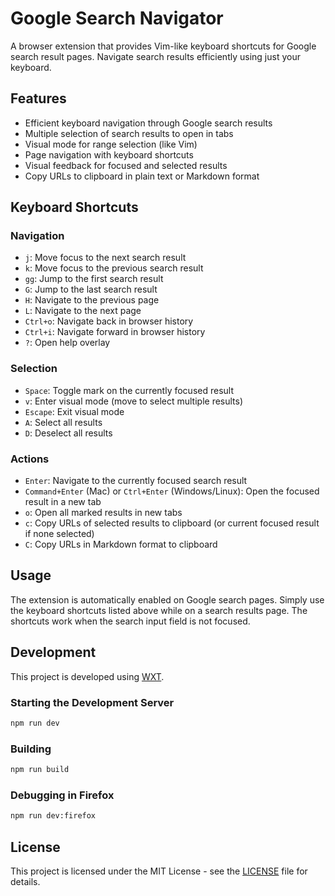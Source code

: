 # Google Search Navigator

A browser extension that provides Vim-like keyboard shortcuts for Google search result pages. Navigate search results efficiently using just your keyboard.

## Features

- Efficient keyboard navigation through Google search results
- Multiple selection of search results to open in tabs
- Visual mode for range selection (like Vim)
- Page navigation with keyboard shortcuts
- Visual feedback for focused and selected results
- Copy URLs to clipboard in plain text or Markdown format

## Keyboard Shortcuts

### Navigation
- `j`: Move focus to the next search result
- `k`: Move focus to the previous search result
- `gg`: Jump to the first search result
- `G`: Jump to the last search result
- `H`: Navigate to the previous page
- `L`: Navigate to the next page
- `Ctrl+o`: Navigate back in browser history
- `Ctrl+i`: Navigate forward in browser history
- `?`: Open help overlay

### Selection
- `Space`: Toggle mark on the currently focused result
- `v`: Enter visual mode (move to select multiple results)
- `Escape`: Exit visual mode
- `A`: Select all results
- `D`: Deselect all results

### Actions
- `Enter`: Navigate to the currently focused search result
- `Command+Enter` (Mac) or `Ctrl+Enter` (Windows/Linux): Open the focused result in a new tab
- `o`: Open all marked results in new tabs
- `c`: Copy URLs of selected results to clipboard (or current focused result if none selected)
- `C`: Copy URLs in Markdown format to clipboard

## Usage

The extension is automatically enabled on Google search pages. Simply use the keyboard shortcuts listed above while on a search results page. The shortcuts work when the search input field is not focused.

## Development

This project is developed using [WXT](https://wxt.dev/).

### Starting the Development Server

```bash
npm run dev
```

### Building

```bash
npm run build
```

### Debugging in Firefox

```bash
npm run dev:firefox
```

## License

This project is licensed under the MIT License - see the [LICENSE](LICENSE) file for details. 
